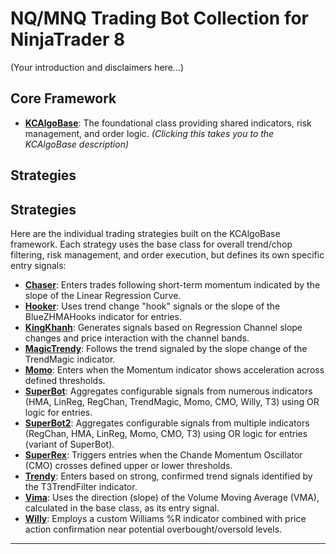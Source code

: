 # NQ/MNQ Trading Bot Collection for NinjaTrader 8

(Your introduction and disclaimers here...)

## Core Framework

*   [**KCAlgoBase**](./KCAlgoBase/README.md): The foundational class providing shared indicators, risk management, and order logic. *(Clicking this takes you to the KCAlgoBase description)*

## Strategies

## Strategies

Here are the individual trading strategies built on the KCAlgoBase framework. Each strategy uses the base class for overall trend/chop filtering, risk management, and order execution, but defines its own specific entry signals:

*   [**Chaser**](./Strategies/Chaser/README.md): Enters trades following short-term momentum indicated by the slope of the Linear Regression Curve.
*   [**Hooker**](./Strategies/Hooker/README.md): Uses trend change "hook" signals or the slope of the BlueZHMAHooks indicator for entries.
*   [**KingKhanh**](./Strategies/KingKhanh/README.md): Generates signals based on Regression Channel slope changes and price interaction with the channel bands.
*   [**MagicTrendy**](./Strategies/MagicTrendy/README.md): Follows the trend signaled by the slope change of the TrendMagic indicator.
*   [**Momo**](./Strategies/Momo/README.md): Enters when the Momentum indicator shows acceleration across defined thresholds.
*   [**SuperBot**](./Strategies/SuperBot/README.md): Aggregates configurable signals from numerous indicators (HMA, LinReg, RegChan, TrendMagic, Momo, CMO, Willy, T3) using OR logic for entries.
*   [**SuperBot2**](./Strategies/SuperBot2/README.md): Aggregates configurable signals from multiple indicators (RegChan, HMA, LinReg, Momo, CMO, T3) using OR logic for entries (variant of SuperBot).
*   [**SuperRex**](./Strategies/SuperRex/README.md): Triggers entries when the Chande Momentum Oscillator (CMO) crosses defined upper or lower thresholds.
*   [**Trendy**](./Strategies/Trendy/README.md): Enters based on strong, confirmed trend signals identified by the T3TrendFilter indicator.
*   [**Vima**](./Strategies/Vima/README.md): Uses the direction (slope) of the Volume Moving Average (VMA), calculated in the base class, as its entry signal.
*   [**Willy**](./Strategies/Willy/README.md): Employs a custom Williams %R indicator combined with price action confirmation near potential overbought/oversold levels.

---

